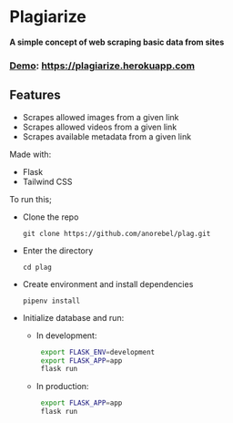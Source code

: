 # Plagiarize

**A simple concept of web scraping basic data from sites**

### [Demo](https://plagiarize.herokuapp.com): https://plagiarize.herokuapp.com

## Features

* Scrapes allowed images from a given link
* Scrapes allowed videos from a given link
* Scrapes available metadata from a given link

Made with:

 - Flask
 - Tailwind CSS

To run this;
 
  - Clone the repo
  
	`git clone https://github.com/anorebel/plag.git`
 
  - Enter the directory
  
	  `cd plag`
 
  - Create environment and install dependencies
  
	  `pipenv install`

  - Initialize database and run:
 	- In development:
	 	```bash
	 	 export FLASK_ENV=development
	 	 export FLASK_APP=app
	 	 flask run
	 	```
	 	
	 - In production:
	 	```bash
	 	 export FLASK_APP=app
	 	 flask run
	 	```
